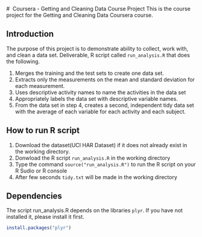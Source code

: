 #  Coursera - Getting and Cleaning Data Course Project
This is the course project for the Getting and Cleaning Data Coursera course.


## Introduction
The purpose of this project is to demonstrate ability to collect, work with, and clean a data set.
Deliverable, R script called `run_analysis.R` that does the following. 

1. Merges the training and the test sets to create one data set.
2. Extracts only the measurements on the mean and standard deviation for each measurement.
3. Uses descriptive activity names to name the activities in the data set
4. Appropriately labels the data set with descriptive variable names. 
5. From the data set in step 4, creates a second, independent tidy data set with the average of each variable for each activity and each subject.


## How to run R script
1. Download the dataset(UCI HAR Dataset) if it does not already exist in the working directory.
2. Donwload the R script `run_analysis.R` in the working directory
3. Type the command `source("run_analysis.R")` to run the R script on your R Sudio or R console
4. After few seconds `tidy.txt` will be made in the working directory


## Dependencies
The script run_analysis.R depends on the libraries `plyr`. If you have not installed it, please install it first.
```` R
install.packages("plyr")
````
